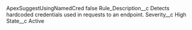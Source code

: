 <?xml version="1.0" encoding="UTF-8"?>
<CustomMetadata xmlns="http://soap.sforce.com/2006/04/metadata" xmlns:xsi="http://www.w3.org/2001/XMLSchema-instance" xmlns:xsd="http://www.w3.org/2001/XMLSchema">
    <label>ApexSuggestUsingNamedCred</label>
    <protected>false</protected>
    <values>
        <field>Rule_Description__c</field>
        <value xsi:type="xsd:string">Detects hardcoded credentials used in requests to an endpoint.</value>
    </values>
    <values>
        <field>Severity__c</field>
        <value xsi:type="xsd:string">High</value>
    </values>
    <values>
        <field>State__c</field>
        <value xsi:type="xsd:string">Active</value>
    </values>
</CustomMetadata>
